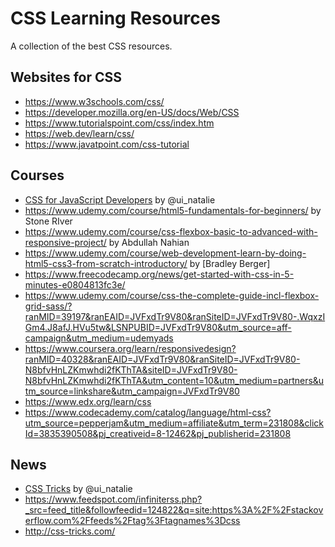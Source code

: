 # CSS Learning Resources

A collection of the best CSS resources. 

## Websites for CSS

- https://www.w3schools.com/css/
- https://developer.mozilla.org/en-US/docs/Web/CSS
- https://www.tutorialspoint.com/css/index.htm
- https://web.dev/learn/css/
- https://www.javatpoint.com/css-tutorial



## Courses

* [CSS for JavaScript Developers](https://css-for-js.dev/) by @ui_natalie
* https://www.udemy.com/course/html5-fundamentals-for-beginners/ by Stone RIver
* https://www.udemy.com/course/css-flexbox-basic-to-advanced-with-responsive-project/ by Abdullah Nahian
* https://www.udemy.com/course/web-development-learn-by-doing-html5-css3-from-scratch-introductory/  by  [Bradley Berger]
* https://www.freecodecamp.org/news/get-started-with-css-in-5-minutes-e0804813fc3e/
* https://www.udemy.com/course/css-the-complete-guide-incl-flexbox-grid-sass/?ranMID=39197&ranEAID=JVFxdTr9V80&ranSiteID=JVFxdTr9V80-.WqxzIGm4.J8afJ.HVu5tw&LSNPUBID=JVFxdTr9V80&utm_source=aff-campaign&utm_medium=udemyads
* https://www.coursera.org/learn/responsivedesign?ranMID=40328&ranEAID=JVFxdTr9V80&ranSiteID=JVFxdTr9V80-N8bfvHnLZKmwhdi2fKThTA&siteID=JVFxdTr9V80-N8bfvHnLZKmwhdi2fKThTA&utm_content=10&utm_medium=partners&utm_source=linkshare&utm_campaign=JVFxdTr9V80
* https://www.edx.org/learn/css
* https://www.codecademy.com/catalog/language/html-css?utm_source=pepperjam&utm_medium=affiliate&utm_term=231808&clickId=3835390508&pj_creativeid=8-12462&pj_publisherid=231808

## News

* [CSS Tricks](https://css-tricks.com/) by @ui_natalie
* https://www.feedspot.com/infiniterss.php?_src=feed_title&followfeedid=124822&q=site:https%3A%2F%2Fstackoverflow.com%2Ffeeds%2Ftag%3Ftagnames%3Dcss
* http://css-tricks.com/